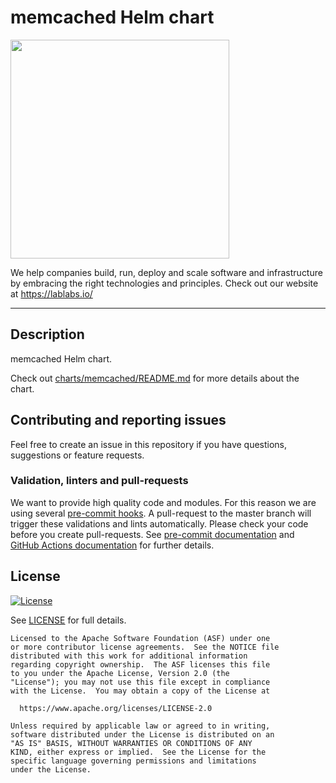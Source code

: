 # memcached Helm chart

[<img src="https://lablabs.io/static/ll-logo.png" width=350px>](https://lablabs.io/)

We help companies build, run, deploy and scale software and infrastructure by embracing the right technologies and principles. Check out our website at <https://lablabs.io/>

---

## Description
memcached Helm chart.

Check out [charts/memcached/README.md](charts/memcached/README.md) for more details about the chart.

## Contributing and reporting issues
Feel free to create an issue in this repository if you have questions, suggestions or feature requests.

### Validation, linters and pull-requests

We want to provide high quality code and modules. For this reason we are using
several [pre-commit hooks](.pre-commit-config.yaml). A pull-request to the
master branch will trigger these validations and lints automatically. Please
check your code before you create pull-requests. See
[pre-commit documentation](https://pre-commit.com/) and
[GitHub Actions documentation](https://docs.github.com/en/actions) for further
details.

## License
[![License](https://img.shields.io/badge/License-Apache%202.0-blue.svg)](https://opensource.org/licenses/Apache-2.0)

See [LICENSE](LICENSE) for full details.

    Licensed to the Apache Software Foundation (ASF) under one
    or more contributor license agreements.  See the NOTICE file
    distributed with this work for additional information
    regarding copyright ownership.  The ASF licenses this file
    to you under the Apache License, Version 2.0 (the
    "License"); you may not use this file except in compliance
    with the License.  You may obtain a copy of the License at

      https://www.apache.org/licenses/LICENSE-2.0

    Unless required by applicable law or agreed to in writing,
    software distributed under the License is distributed on an
    "AS IS" BASIS, WITHOUT WARRANTIES OR CONDITIONS OF ANY
    KIND, either express or implied.  See the License for the
    specific language governing permissions and limitations
    under the License.
